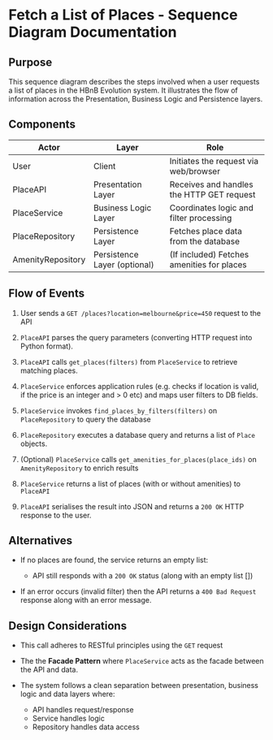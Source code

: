 # Fetch a List of Places - Sequence Diagram Documentation


## Purpose
This sequence diagram describes the steps involved when a user requests a list of places in the HBnB Evolution system.
It illustrates the flow of information across the Presentation, Business Logic and Persistence layers.


## Components

|Actor|Layer|Role|
|---|---|---|
|User|Client|Initiates the request via web/browser|
|PlaceAPI|Presentation Layer|Receives and handles the HTTP GET request|
|PlaceService|Business Logic Layer|Coordinates logic and filter processing|
|PlaceRepository|Persistence Layer|Fetches place data from the database|
|AmenityRepository|Persistence Layer (optional)|(If included) Fetches amenities for places|


## Flow of Events

1. User sends a `GET /places?location=melbourne&price=450` request to the API

2. `PlaceAPI` parses the query parameters (converting HTTP request into Python format).

3. `PlaceAPI` calls `get_places(filters)` from `PlaceService` to retrieve matching places.

4. `PlaceService` enforces application rules (e.g. checks if location is valid, if the price is an integer and > 0 etc) and maps user filters to DB fields.

5. `PlaceService` invokes `find_places_by_filters(filters)` on `PlaceRepository` to query the database

6. `PlaceRepository` executes a database query and returns a list of `Place` objects.

7. (Optional) `PlaceService` calls `get_amenities_for_places(place_ids)` on `AmenityRepository` to enrich results

8. `PlaceService` returns a list of places (with or without amenities) to `PlaceAPI`

9. `PlaceAPI` serialises the result into JSON and returns a `200 OK` HTTP response to the user.



## Alternatives

- If no places are found, the service returns an empty list:
	- API still responds with a `200 OK` status (along with an empty list [])

- If an error occurs (invalid filter) then the API returns a `400 Bad Request` response along with an error message.



## Design Considerations

- This call adheres to RESTful principles using the `GET` request

- The the **Facade Pattern** where `PlaceService` acts as the facade between the API and data.

- The system follows a clean separation between presentation, business logic and data layers where:
   - API handles request/response
  - Service handles logic
  - Repository handles data access
